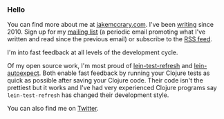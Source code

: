 ### Hello

You can find more about me at [jakemccrary.com](https://jakemccrary.com/about.html).
I've been [writing](https://jakemccrary.com/blog/archives/) since 2010.
Sign up for my [mailing list](https://jakemccrary.substack.com/welcome) (a periodic email promoting what I've written and read since the previous email) or subscribe to the [RSS feed](https://feeds.feedburner.com/JakeMccrarysMusings).

I'm into fast feedback at all levels of the development cycle.

Of my open source work, I'm most proud of [lein-test-refresh](https://github.com/jakemcc/lein-test-refresh) and [lein-autoexpect](https://github.com/clojure-expectations/lein-autoexpect).
Both enable fast feedback by running your Clojure tests as quick as possible after saving your Clojure code.
Their code isn't the prettiest but it works and I've had very experienced Clojure programs say `lein-test-refresh` has changed their development style.

You can also find me on [Twitter](https://twitter.com/jakemcc).
